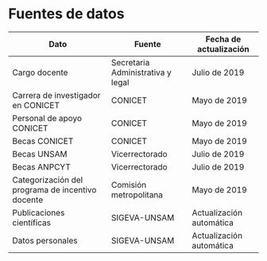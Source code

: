 # Fuentes de datos

| Dato                                             | Fuente                            | Fecha de actualización   |
| ------------------------------------------------ | --------------------------------- | ------------------------ |
| Cargo docente                                    | Secretaria Administrativa y legal | Julio de 2019            |
| Carrera de investigador en CONICET               | CONICET                           | Mayo de 2019             |
| Personal de apoyo CONICET                        | CONICET                           | Mayo de 2019             |
| Becas CONICET                                    | CONICET                           | Mayo de 2019             |
| Becas UNSAM                                      | Vicerrectorado                    | Julio de 2019            |
| Becas ANPCYT                                     | Vicerrectorado                    | Julio de 2019            |
| Categorización del programa de incentivo docente | Comisión metropolitana            | Mayo de 2019             |
| Publicaciones científicas                        | SIGEVA-UNSAM                      | Actualización automática |
| Datos personales                                 | SIGEVA-UNSAM                      | Actualización automática |
